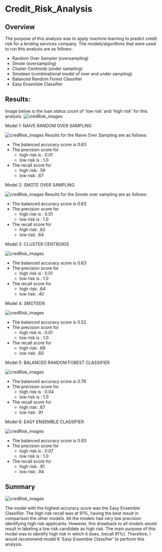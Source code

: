 # Credit_Risk_Analysis

## Overview
The purpose of this analysis was to apply machine learning to predict credit risk for a lending services company. 
The models/algorithms that were used to run this analysis are as follows:
- Random Over Sampler (oversampling) 
- Smote (oversampling) 
- Cluster Centroids (under sampling) 
- Smoteen (combinational model of over and under sampling)
- Balanced Random Forest Classifier
- Easy Ensemble Classifier   

## Results: 
Image below is the loan status count of 'low risk' and 'high risk' for this analysis.
![credRisk_images](Resources/l_stat_counts.PNG)

Model 1: NAIVE RANDOM OVER SAMPLING


![credRisk_images](Resources/Naive_Balnc_cnfMtrx_rprt.PNG)
Results for the Naive Over Sampling are as follows:
- The balanced accuracy score is 0.63
- The precision score for 
  - high risk is : 0.01
   - low risk is : 1.0
- The recall score for 
  - high risk: .59
  - low risk: .67
     
 Model 2: SMOTE OVER SAMPLING


![credRisk_images](Resources/smote_blnc_cnfmtrx_rprt.PNG)
Results for the Smote over sampling are as follows:
- The balanced accuracy score is 0.63
- The precision score for 
  - high risk is : 0.01
   - low risk is : 1.0
- The recall score for 
  - high risk: .62
  - low risk: .64
   
Model 3: CLUSTER CENTROIDS

![credRisk_images](Resources/undr_samp_blnc_cnfmtrx_rprt.PNG)

- The balanced accuracy score is 0.63
- The precision score for 
  - high risk is : 0.01
   - low risk is : 1.0
- The recall score for 
  - high risk: .64
  - low risk: .40

Model 4: SMOTEEN

![credRisk_images](Resources/combo_undrOvr_blnc_cnfmtrx_rprt.PNG)

- The balanced accuracy score is 0.52
- The precision score for 
  - high risk is : 0.01
   - low risk is : 1.0
- The recall score for 
  - high risk: .69
  - low risk: .60


Model 5: BALANCED RANDOM FOREST CLASSIFIER

![credRisk_images](Resources/bal_rand_forsest_accur_cnfmtrx_rprt.PNG)

- The balanced accuracy score is 0.79
- The precision score for 
  - high risk is : 0.04
   - low risk is : 1.0
- The recall score for 
  - high risk: .67
  - low risk: .91

Model 6: EASY ENSEMBLE CLASSIFIER


![credRisk_images](Resources/easy_ensemble_bal_cnfmtrx_rprt.PNG)

- The balanced accuracy score is 0.93
- The precision score for 
  - high risk is : 0.07
   - low risk is : 1.0
- The recall score for 
  - high risk: .91
  - low risk: .94


## Summary
![credRisk_images](Resources/chart.PNG)


The model with the highest accuracy score was the Easy Ensemble Classifier. The high risk recall was at 91%, having the best result in comparison the other models.  All the models had very low precision identifying high risk applicants. However, this drawback to all models would result in labeling a low risk candidate as high risk. The main purpose of this model was to identify high risk in which it does, (recall 91%). Therefore, I would recommend  model 6 'Easy Ensemble Classifier' to perform this analysis. 